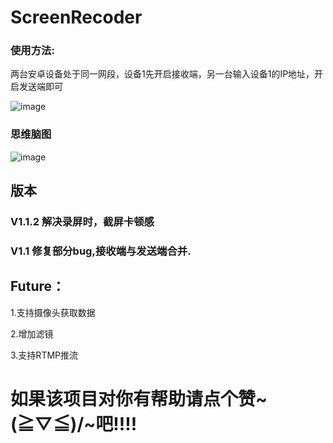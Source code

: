 # ScreenRecoder

### 使用方法:
两台安卓设备处于同一网段，设备1先开启接收端，另一台输入设备1的IP地址，开启发送端即可

![image](https://github.com/RyanRQ/ScreenRecoder/blob/master/show.jpg)</br>

### 思维脑图
![image](https://github.com/RyanRQ/ScreenRecoder/blob/master/%E8%84%91%E5%9B%BE.png)

## 版本
### V1.1.2 解决录屏时，截屏卡顿感
### V1.1 修复部分bug,接收端与发送端合并.


## Future：
1.支持摄像头获取数据

2.增加滤镜

3.支持RTMP推流


# 如果该项目对你有帮助请点个赞~\(≧▽≦)/~吧!!!!

